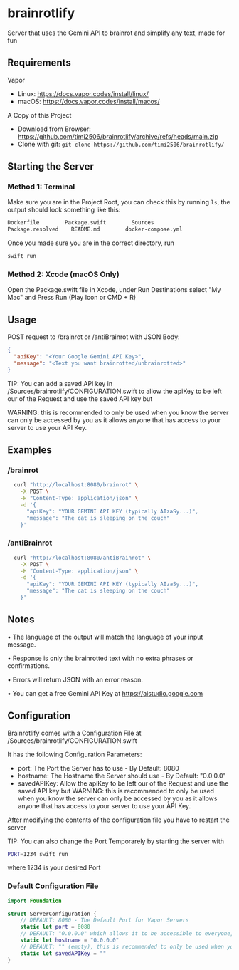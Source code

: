 # brainrotlify

Server that uses the Gemini API to brainrot and simplify any text, made for fun

## Requirements
Vapor
- Linux: https://docs.vapor.codes/install/linux/
- macOS: https://docs.vapor.codes/install/macos/

A Copy of this Project
- Download from Browser: https://github.com/timi2506/brainrotlify/archive/refs/heads/main.zip
- Clone with git: `git clone https://github.com/timi2506/brainrotlify/`
## Starting the Server

### Method 1: Terminal
Make sure you are in the Project Root, you can check this by running `ls`, the output should look something like this:

```bash
Dockerfile        Package.swift        Sources
Package.resolved    README.md        docker-compose.yml
```

Once you made sure you are in the correct directory, run 

```bash
swift run
```

### Method 2: Xcode (macOS Only)
Open the Package.swift file in Xcode, under Run Destinations select "My Mac" and Press Run (Play Icon or CMD + R)

## Usage
  POST request to /brainrot or /antiBrainrot with JSON Body:
  ```json
  {
    "apiKey": "<Your Google Gemini API Key>",
    "message": "<Text you want brainrotted/unbrainrotted>"
  }
```

TIP: You can add a saved API key in /Sources/brainrotlify/CONFIGURATION.swift to allow the apiKey to be left our of the Request and use the saved API key but 

WARNING: this is recommended to only be used when you know the server can only be accessed by you as it allows anyone that has access to your server to use your API Key.

## Examples
### /brainrot
```bash
  curl "http://localhost:8080/brainrot" \
    -X POST \
    -H "Content-Type: application/json" \
    -d '{
      "apiKey": "YOUR GEMINI API KEY (typically AIzaSy...)",
      "message": "The cat is sleeping on the couch"
    }'
```
### /antiBrainrot
```bash
  curl "http://localhost:8080/antiBrainrot" \
    -X POST \
    -H "Content-Type: application/json" \
    -d '{
      "apiKey": "YOUR GEMINI API KEY (typically AIzaSy...)",
      "message": "The cat is sleeping on the couch"
    }'
```
## Notes

  • The language of the output will match the language of your input message.
  
  • Response is only the brainrotted text with no extra phrases or confirmations.
  
  • Errors will return JSON with an error reason.

  • You can get a free Gemini API Key at https://aistudio.google.com
  
## Configuration

Brainrotlify comes with a Configuration File at /Sources/brainrotlify/CONFIGURATION.swift

It has the following Configuration Parameters:

- port: The Port the Server has to use - By Default: 8080
- hostname: The Hostname the Server should use - By Default: "0.0.0.0"
- savedAPIKey: Allow the apiKey to be left our of the Request and use the saved API key but 
    WARNING: this is recommended to only be used when you know the server can only be accessed by you as it allows anyone that has access to your server to use your API Key.

After modifying the contents of the configuration file you have to restart the server

TIP: You can also change the Port Temporarely by starting the server with
```bash
PORT=1234 swift run
```
where 1234 is your desired Port
### Default Configuration File
```swift
import Foundation

struct ServerConfiguration {
    // DEFAULT: 8080 - The Default Port for Vapor Servers
    static let port = 8080
    // DEFAULT: "0.0.0.0" which allows it to be accessible to everyone, not just localhost
    static let hostname = "0.0.0.0"
    // DEFAULT: "" (empty), this is recommended to only be used when you know the server can only be accessed by you as it allows anyone that has access to your server to use your API Key.
    static let savedAPIKey = ""
}

```

